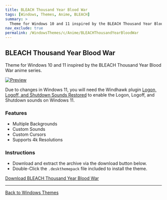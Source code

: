 ```yaml
---
title: BLEACH Thousand Year Blood War
tags: [Windows, Themes, Anime, BLEACH]
summary: >
  Theme for Windows 10 and 11 inspired by the BLEACH Thousand Year Blood War anime series.
nav_exclude: true
permalink: /WindowsThemes/c/Anime/BLEACHThousandYearBloodWar
---
```


## BLEACH Thousand Year Blood War

Theme for Windows 10 and 11 inspired by the BLEACH Thousand Year Blood War anime series.

[![Preview](https://gitlab.com/the-back-room/deskthemepacks/sfw/bleach-thousand-year-blood-war/-/raw/main/Extras/Preview.bmp)](https://gitlab.com/the-back-room/deskthemepacks/sfw/bleach-thousand-year-blood-war/-/raw/main/Extras/Preview.bmp)

Due to changes in Windows 11, you will need the Windhawk plugin [Logon, Logoff, and Shutdown Sounds Restored](https://windhawk.net/mods/logon-logoff-shutdown-sounds) to enable the Logon, Logoff, and Shutdown sounds on Windows 11.

### Features

- Multiple Backgrounds
- Custom Sounds
- Custom Cursors
- Supports 4k Resolutions

### Instructions

- Download and extract the archive via the download button below.
- Double-Click the `.deskthemepack` file included to install the theme.

<a href="https://gitlab.com/the-back-room/deskthemepacks/sfw/bleach-thousand-year-blood-war/-/archive/main/bleach-thousand-year-blood-war-main.zip" class="btn btn--primary btn--lg" target="_blank" rel="noopener noreferrer">Download BLEACH Thousand Year Blood War</a>

---

<a href="/WindowsThemes" class="btn btn--secondary btn--sm">Back to Windows Themes</a>